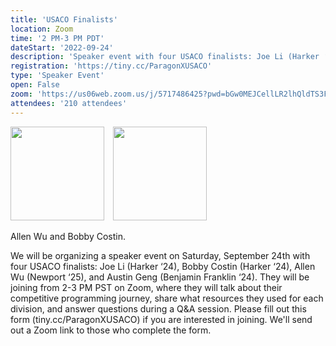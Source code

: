 ```yaml
---
title: 'USACO Finalists'
location: Zoom
time: '2 PM-3 PM PDT'
dateStart: '2022-09-24'
description: 'Speaker event with four USACO finalists: Joe Li (Harker ‘24), Bobby Costin (Harker ‘24), Allen Wu (Newport ‘25), and Austin Geng (Benjamin Franklin ‘24)'
registration: 'https://tiny.cc/ParagonXUSACO'
type: 'Speaker Event'
open: False
zoom: 'https://us06web.zoom.us/j/5717486425?pwd=bGw0MEJCellLR2lhQldTS3FPYjFtQT09'
attendees: '210 attendees'
---
```


<img src="/images/events/allen.png" height="150" style="margin-right: 10px">

<img src="/images/events/bobby.png" height="150">

Allen Wu and Bobby Costin.

We will be organizing a speaker event on Saturday, September 24th with four USACO finalists: Joe Li (Harker ‘24), Bobby Costin (Harker ‘24), Allen Wu (Newport ‘25), and Austin Geng (Benjamin Franklin ‘24). They will be joining from 2-3 PM PST on Zoom, where they will talk about their competitive programming journey, share what resources they used for each division, and answer questions during a Q&A session. Please fill out this form (tiny.cc/ParagonXUSACO) if you are interested in joining. We'll send out a Zoom link to those who complete the form.
